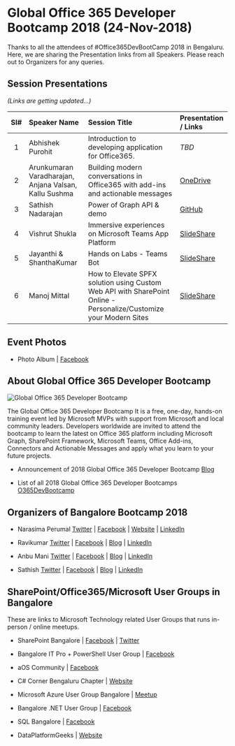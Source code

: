 # Global Office 365 Developer Bootcamp 2018 (24-Nov-2018)

Thanks to all the attendees of #Office365DevBootCamp 2018 in Bengaluru.  Here, we are sharing the Presentation links from all Speakers. Please reach out to Organizers for any queries.

## Session Presentations

<i>(Links are getting updated...)</i>

| Sl# | Speaker Name | Session Title | Presentation / Links |
|:---:|:-----------|:---------|:------------|
| 1 | Abhishek Purohit | Introduction to developing application for Office365. | <i>TBD</i> |
| 2 |  Arunkumaran Varadharajan, Anjana Valsan, Kallu Sushma | Building modern conversations in Office365 with add-ins and actionable messages | [OneDrive](https://dev.office.com  "PowerPoint on OneDrive")  |
| 3 | Sathish Nadarajan | Power of Graph API & demo | [GitHub](https://dev.office.com  "GitHub")  |
| 4 | Vishrut Shukla | Immersive experiences on Microsoft Teams App Platform | [SlideShare](https://dev.office.com  "SlideShare")  |
| 5 |  Jayanthi & ShanthaKumar | Hands on Labs - Teams Bot | [SlideShare](https://dev.office.com "SlideShare")  |
| 6 | Manoj Mittal | How to Elevate SPFX solution using Custom Web API with SharePoint Online - Personalize/Customize your Modern Sites | [SlideShare](https://dev.office.com "SlideShare")  |


## Event Photos
* Photo Album | [Facebook](https://www.facebook.com/media/set/?set=oa.2197286847180756 "Facebook") 

## About Global Office 365 Developer Bootcamp

![Global Office 365 Developer Bootcamp](https://raw.githubusercontent.com/mstechcomin/office365dev-bootcamp-2018-blr/master/images/BootCamp-Logo-Light.png "Global Office 365 Developer Bootcamp Logo")

The Global Office 365 Developer Bootcamp It is a free, one-day, hands-on training event led by Microsoft MVPs with support from Microsoft and local community leaders. Developers worldwide are invited to attend the bootcamp to learn the latest on Office 365 platform including Microsoft Graph, SharePoint Framework, Microsoft Teams, Office Add-ins, Connectors and Actionable Messages and apply what you learn to your future projects.
 
* Announcement of 2018 Global Office 365 Developer Bootcamp [Blog](https://developer.microsoft.com/en-us/office/blogs/2018-global-office-365-developer-bootcamp/ "Office Dev Team Blog")

* List of all 2018 Global Office 365 Developer Bootcamps  [O365DevBootcamp](http://aka.ms/O365DevBootcamp "http://aka.ms/O365DevBootcamp")

## Organizers of Bangalore Bootcamp 2018

* Narasima Perumal [Twitter](https://twitter.com/narasimaperumal "Twitter - Narasima Perumal") | [Facebook](https://www.facebook.com/narasima.perumal "Facebook - Narasima Perumal") | [Website](https://www.jijitechnologies.com "Website - Narasima Perumal") | [LinkedIn](https://www.linkedin.com/in/narasimaperumal  "LinkedIn - Narasima Perumal")

* Ravikumar [Twitter](https://twitter.com/ShakthiRavi "Twitter - Ravikumar") | [Facebook](https://www.facebook.com/profile.php?id=100001778126564 "Facebook - Ravikumar") | [Blog](https://www.anywherexchange.com "Blog - Ravikumar") | [LinkedIn](https://www.linkedin.com/in/ravikumar-sathyamurthy "LinkedIn - Ravikumar")


* Anbu Mani [Twitter](https://twitter.com/Anbu_Mani27 "Twitter - Anbu Mani") | [Facebook](https://www.facebook.com/AnbuMani27 "Facebook - Anbu Mani") | [Blog](https://xmonkeys360.com  "Blog - Anbu Mani") | [LinkedIn](https://www.linkedin.com/in/anbumani27 "LinkedIn - Anbu Mani")

* Sathish [Twitter](https://twitter.com/contactsathish "Twitter - Sathish") | [Facebook](https://www.facebook.com/nadarajan.sathish "Facebook - Sathish") | [Blog](http://www.sharepointpals.com/ "Blog - Sathish") | [LinkedIn](https://www.linkedin.com/in/sathishnadarajan "LinkedIn - Sathish")


## SharePoint/Office365/Microsoft User Groups in Bangalore
These are links to Microsoft Technology related User Groups that runs in-person / online meetups.
* SharePoint Bangalore | [Facebook](https://www.facebook.com/groups/spbangalore/ "Facebook") | [Twitter](https://twitter.com/spbangalore "Twitter")

* Bangalore IT Pro + PowerShell User Group | [Facebook](https://www.facebook.com/groups/psbug/ "Facebook")

* aOS Community | [Facebook](https://www.facebook.com/aosComm/ "Facebook")

* C# Corner Bengaluru Chapter | [Website](https://www.c-sharpcorner.com/chapters/bengaluru-chapter "C# Corner Bengaluru Chapter")

* Microsoft Azure User Group Bangalore | [Meetup](https://www.meetup.com/Microsoft-Azure-Bangalore/  "Meetup")

* Bangalore .NET User Group | [Facebook](https://www.facebook.com/groups/BDotNet/  "Facebook")

* SQL Bangalore | [Facebook](https://www.facebook.com/groups/SQLBangalore/   "Facebook")

* DataPlatformGeeks | [Website](http://www.dataplatformgeeks.com/ "Website")
